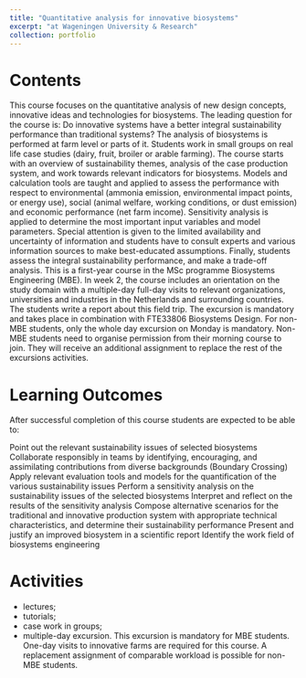 ```yaml
---
title: "Quantitative analysis for innovative biosystems"
excerpt: "at Wageningen University & Research"
collection: portfolio
---
```


Contents
=====
This course focuses on the quantitative analysis of new design concepts, innovative ideas and technologies for biosystems. The leading question for the course is: Do innovative systems have a better integral sustainability performance than traditional systems?
The analysis of biosystems is performed at farm level or parts of it. Students work in small groups on real life case studies (dairy, fruit, broiler or arable farming). The course starts with an overview of sustainability themes, analysis of the case production system, and work towards relevant indicators for biosystems. Models and calculation tools are taught and applied to assess the performance with respect to environmental (ammonia emission, environmental impact points, or energy use), social (animal welfare, working conditions, or dust emission) and economic performance (net farm income). Sensitivity analysis is applied to determine the most important input variables and model parameters. Special attention is given to the limited availability and uncertainty of information and students have to consult experts and various information sources to make best-educated assumptions. Finally, students assess the integral sustainability performance, and make a trade-off analysis.
This is a first-year course in the MSc programme Biosystems Engineering (MBE). In week 2, the course includes an orientation on the study domain with a multiple-day full-day visits to relevant organizations, universities and industries in the Netherlands and surrounding countries. The students write a report about this field trip. The excursion is mandatory and takes place in combination with FTE33806 Biosystems Design.
For non-MBE students, only the whole day excursion on Monday is mandatory. Non-MBE students need to organise permission from their morning course to join. They will receive an additional assignment to replace the rest of the excursions activities.

Learning Outcomes
=====
After successful completion of this course students are expected to be able to:

Point out the relevant sustainability issues of selected biosystems
Collaborate responsibly in teams by identifying, encouraging, and assimilating contributions from diverse backgrounds (Boundary Crossing)
Apply relevant evaluation tools and models for the quantification of the various sustainability issues
Perform a sensitivity analysis on the sustainability issues of the selected biosystems
Interpret and reflect on the results of the sensitivity analysis
Compose alternative scenarios for the traditional and innovative production system with appropriate technical characteristics, and determine their sustainability performance
Present and justify an improved biosystem in a scientific report
Identify the work field of biosystems engineering

Activities
=====
- lectures;
- tutorials;
- case work in groups;
- multiple-day excursion. This excursion is mandatory for MBE students. One-day visits to innovative farms are required for this course. A replacement assignment of comparable workload is possible for non-MBE students.

